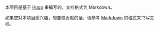 本项目是基于 [Hugo](https://github.com/gohugoio/hugo) 来编写的，文档格式为 Markdown。

如果您对本项目感兴趣，想要做贡献的话，请参考 [Markdown](https://github.com/younghz/Markdown) 的格式来书写文档。
